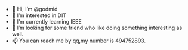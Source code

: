 - 👋 Hi, I’m @godmid
- 👀 I’m interested in DIT
- 🌱 I’m currently learning IEEE
- 💞️ I’m looking for some friend who like doing something interesting as well.
- 📫 You can reach me by qq,my number is 494752893.

<!---
godmid/godmid is a ✨ special ✨ repository because its `README.md` (this file) appears on your GitHub profile.
You can click the Preview link to take a look at your changes.
--->
